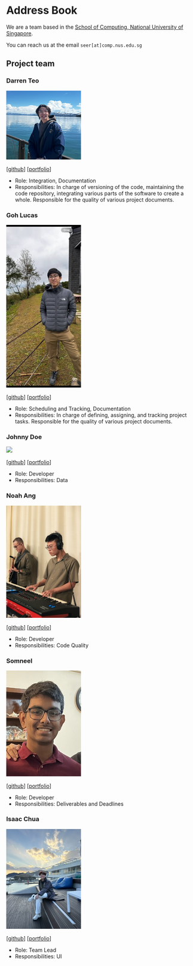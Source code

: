 <!-- Note: This file will be updated with the correct photo path once isaacchua0309.png is added -->

# Address Book

We are a team based in the [School of Computing, National University of Singapore](http://www.comp.nus.edu.sg).

You can reach us at the email `seer[at]comp.nus.edu.sg`

## Project team


### Darren Teo

<img src="images/darhh.png" width="200px">

[[github](https://github.com/darhh)]
[[portfolio](team/darhh.md)]

* Role: Integration, Documentation 
* Responsibilities: In charge of versioning of the code, maintaining the code repository, integrating various parts of the software to create a whole. Responsible for the quality of various project documents.

### Goh Lucas

<img src="images/gohlucas.png" width="200px">

[[github](http://github.com/gohlucas)]
[[portfolio](team/johndoe.md)]

* Role: Scheduling and Tracking, Documentation
* Responsibilities: In charge of defining, assigning, and tracking project tasks. Responsible for the quality of various project documents.

### Johnny Doe

<img src="images/johndoe.png" width="200px">

[[github](http://github.com/johndoe)] [[portfolio](team/johndoe.md)]

* Role: Developer
* Responsibilities: Data

### Noah Ang

<img src="images/noahang.png" width="200px">

[[github](http://github.com/noahang)]
[[portfolio](team/noahAng.md)]

* Role: Developer
* Responsibilities: Code Quality

### Somneel

<img src="images/somneelsaha.png" width="200px">

[[github](http://github.com/somneel)]
[[portfolio](team/somneel.md)]

* Role: Developer
* Responsibilities: Deliverables and Deadlines

### Isaac Chua

<img src="images/isaacchua0309.jpeg" width="200px">

[[github](https://github.com/isaacchua0309)]
[[portfolio](team/isaacchua0309.md)]

* Role: Team Lead
* Responsibilities: UI


